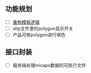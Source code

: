 ## 功能规划
- [ ] [重构模板逻辑](./issues/template.md)
- [ ] shp文件里的polygon显示开关
- [ ] 产品可依polygon进行填色

## 接口封装
- [ ] 服务端处理micaps数据的可执行文件
